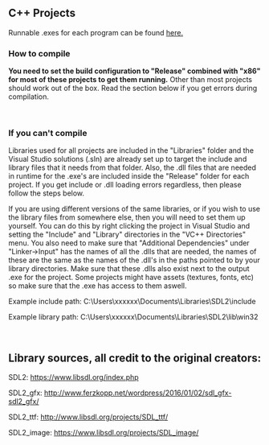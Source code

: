 ## C++ Projects

Runnable .exes for each program can be found [here.](https://github.com/techiew/Misc-Projects/releases)

### How to compile
**You need to set the build configuration to "Release" combined with "x86" for most of these projects to get them running.** Other than most projects should work out of the box. Read the section below if you get errors during compilation.

&nbsp;

### If you can't compile

Libraries used for all projects are included in the "Libraries" folder and the Visual Studio solutions (.sln) are already set up to target the include and library files that it needs from that folder. Also, the .dll files that are needed in runtime for the .exe's are included inside the "Release" folder for each project. If you get include or .dll loading errors regardless, then please follow the steps below.

If you are using different versions of the same libraries, or if you wish to use the library files from somewhere else, then you will need to set them up yourself. You can do this by right clicking the project in Visual Studio and setting the "Include" and "Library" directories in the "VC++ Directories" menu. You also need to make sure that "Additional Dependencies" under "Linker->Input" has the names of all the .dlls that are needed, the names of these are the same as the names of the .dll's in the paths pointed to by your library directories. Make sure that these .dlls also exist next to the output .exe for the project.
Some projects might have assets (textures, fonts, etc) so make sure that the .exe has access to them aswell.

Example include path:
C:\Users\xxxxxx\Documents\Libraries\SDL2\include

Example library path:
C:\Users\xxxxxx\Documents\Libraries\SDL2\lib\win32

&nbsp;

## Library sources, all credit to the original creators:

SDL2: https://www.libsdl.org/index.php

SDL2_gfx: http://www.ferzkopp.net/wordpress/2016/01/02/sdl_gfx-sdl2_gfx/

SDL2_ttf: http://www.libsdl.org/projects/SDL_ttf/

SDL2_image: https://www.libsdl.org/projects/SDL_image/


